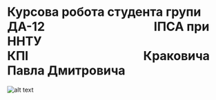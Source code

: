 # Курсова робота студента групи ДА-12⠀⠀⠀⠀⠀⠀⠀⠀⠀⠀⠀⠀ ІПСА при ННТУ КПІ⠀⠀⠀⠀⠀⠀⠀⠀⠀⠀⠀⠀⠀Краковича Павла Дмитровича
![alt text](https://i.imgur.com/sjJhSnW.png)